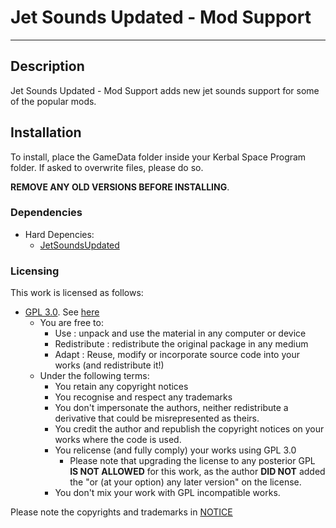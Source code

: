 # Jet Sounds Updated - Mod Support
- - -

## Description

Jet Sounds Updated - Mod Support adds new jet sounds support for some of the popular mods.

## Installation

To install, place the GameData folder inside your Kerbal Space Program folder. If asked to overwrite files, please do so.

**REMOVE ANY OLD VERSIONS BEFORE INSTALLING**.

### Dependencies

* Hard Depencies:
	* [JetSoundsUpdated](https://github.com/linuxgurugamer/JetSoundsUpdated)

### Licensing

This work is licensed as follows:

* [GPL 3.0](https://www.gnu.org/licenses/gpl-3.0.en.html). See [here](./LICENSE.GPL-3_0)
	+ You are free to:
		- Use : unpack and use the material in any computer or device
		- Redistribute : redistribute the original package in any medium
		- Adapt : Reuse, modify or incorporate source code into your works (and redistribute it!) 
	+ Under the following terms:
		- You retain any copyright notices
		- You recognise and respect any trademarks
		- You don't impersonate the authors, neither redistribute a derivative that could be misrepresented as theirs.
		- You credit the author and republish the copyright notices on your works where the code is used.
		- You relicense (and fully comply) your works using GPL 3.0
			- Please note that upgrading the license to any posterior GPL **IS NOT ALLOWED** for this work, as the author **DID NOT** added the "or (at your option) any later version" on the license. 	
		- You don't mix your work with GPL incompatible works.

Please note the copyrights and trademarks in [NOTICE](./NOTICE)